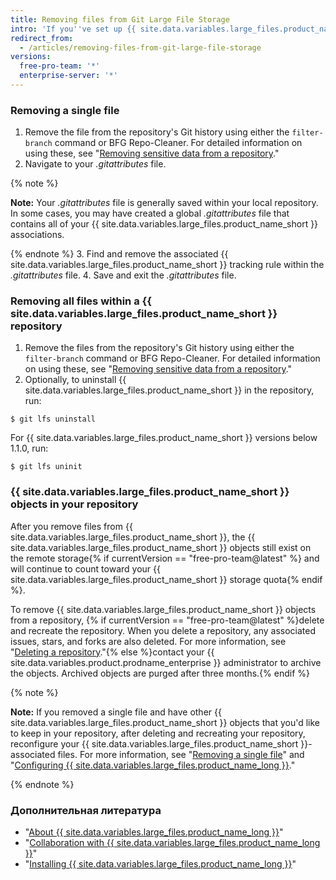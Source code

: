 ```yaml
---
title: Removing files from Git Large File Storage
intro: 'If you''ve set up {{ site.data.variables.large_files.product_name_short }} for your repository, you can remove all files or a subset of files from {{ site.data.variables.large_files.product_name_short }}.'
redirect_from:
  - /articles/removing-files-from-git-large-file-storage
versions:
  free-pro-team: '*'
  enterprise-server: '*'
---
```


### Removing a single file

1.  Remove the file from the repository's Git history using either the `filter-branch` command or BFG Repo-Cleaner. For detailed information on using these, see "[Removing sensitive data from a repository](/articles/removing-sensitive-data-from-a-repository)."
2. Navigate to your *.gitattributes* file.

  {% note %}

  **Note:** Your *.gitattributes* file is generally saved within your local repository. In some cases, you may have created a global *.gitattributes* file that contains all of your {{ site.data.variables.large_files.product_name_short }} associations.

  {% endnote %}
3. Find and remove the associated {{ site.data.variables.large_files.product_name_short }} tracking rule within the *.gitattributes* file.
4. Save and exit the *.gitattributes* file.

### Removing all files within a {{ site.data.variables.large_files.product_name_short }} repository

1. Remove the files from the repository's Git history using either the `filter-branch` command or BFG Repo-Cleaner. For detailed information on using these, see "[Removing sensitive data from a repository](/articles/removing-sensitive-data-from-a-repository)."
2. Optionally, to uninstall {{ site.data.variables.large_files.product_name_short }} in the repository, run:
  ```shell
  $ git lfs uninstall
  ```
  For {{ site.data.variables.large_files.product_name_short }} versions below 1.1.0, run:
  ```shell
  $ git lfs uninit
  ```

### {{ site.data.variables.large_files.product_name_short }} objects in your repository

After you remove files from {{ site.data.variables.large_files.product_name_short }}, the {{ site.data.variables.large_files.product_name_short }} objects still exist on the remote storage{% if currentVersion == "free-pro-team@latest" %} and will continue to count toward your {{ site.data.variables.large_files.product_name_short }} storage quota{% endif %}.

To remove {{ site.data.variables.large_files.product_name_short }} objects from a repository, {% if currentVersion == "free-pro-team@latest" %}delete and recreate the repository. When you delete a repository, any associated issues, stars, and forks are also deleted. For more information, see "[Deleting a repository](/github/administering-a-repository/deleting-a-repository)."{% else %}contact your {{ site.data.variables.product.prodname_enterprise }} administrator to archive the objects. Archived objects are purged after three months.{% endif %}

{% note %}

**Note:** If you removed a single file and have other {{ site.data.variables.large_files.product_name_short }} objects that you'd like to keep in your repository, after deleting and recreating your repository, reconfigure your {{ site.data.variables.large_files.product_name_short }}-associated files. For more information, see "[Removing a single file](#removing-a-single-file)" and "[Configuring {{ site.data.variables.large_files.product_name_long }}](/github/managing-large-files/configuring-git-large-file-storage)."

{% endnote %}

### Дополнительная литература

- "[About {{ site.data.variables.large_files.product_name_long }}](/articles/about-git-large-file-storage)"
- "[Collaboration with {{ site.data.variables.large_files.product_name_long }}](/articles/collaboration-with-git-large-file-storage/)"
- "[Installing {{ site.data.variables.large_files.product_name_long }}](/articles/installing-git-large-file-storage)"
